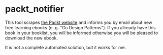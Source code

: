 # packt_notifier

This tool scrapes [the Packt website](https://www.packtpub.com/packt/offers/free-learning) and informs you by email about new free learning ebooks (e. g. "Go Design Patterns"). If you allready have this book in your booklist, you will be informed otherwise you will be pleased to download the new ebook.

It is not a complete automated solution, but it works for me.
